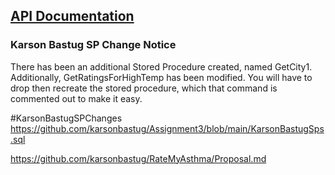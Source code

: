 
## [API Documentation](AsthmaAPI/README.md)

### Karson Bastug SP Change Notice
There has been an additional Stored Procedure created, named GetCity1. Additionally, GetRatingsForHighTemp has been modified. You will have to drop then recreate the stored procedure, which that command is commented out to make it easy.

#KarsonBastugSPChanges
https://github.com/karsonbastug/Assignment3/blob/main/KarsonBastugSps.sql

https://github.com/karsonbastug/RateMyAsthma/Proposal.md
